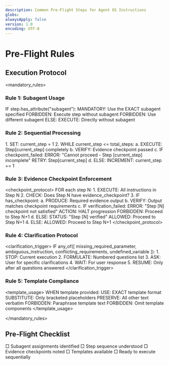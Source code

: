 ```yaml
---
description: Common Pre-Flight Steps for Agent OS Instructions
globs:
alwaysApply: false
version: 1.0
encoding: UTF-8
---
```


# Pre-Flight Rules

## Execution Protocol

<mandatory_rules>

### Rule 1: Subagent Usage
IF step.has_attribute("subagent"):
  MANDATORY: Use the EXACT subagent specified
  FORBIDDEN: Execute step without subagent
  FORBIDDEN: Use different subagent
ELSE:
  EXECUTE: Directly without subagent

### Rule 2: Sequential Processing
<algorithm>
  1. SET: current_step = 1
  2. WHILE current_step <= total_steps:
     a. EXECUTE: Step[current_step] completely
     b. VERIFY: Evidence checkpoint passed
     c. IF checkpoint_failed:
        ERROR: "Cannot proceed - Step [current_step] incomplete"
        RETRY: Step[current_step]
     d. ELSE:
        INCREMENT: current_step += 1
</algorithm>

### Rule 3: Evidence Checkpoint Enforcement
<checkpoint_protocol>
  FOR each step N:
    1. EXECUTE: All instructions in Step N
    2. CHECK: Does Step N have evidence_checkpoint?
    3. IF has_checkpoint:
       a. PRODUCE: Required evidence output
       b. VERIFY: Output matches checkpoint requirements
       c. IF verification_failed:
          ERROR: "Step [N] checkpoint not satisfied"
          ACTION: HALT progression
          FORBIDDEN: Proceed to Step N+1
       d. ELSE:
          STATUS: "Step [N] verified"
          ALLOWED: Proceed to Step N+1
    4. ELSE:
       ALLOWED: Proceed to Step N+1
</checkpoint_protocol>

### Rule 4: Clarification Protocol
<clarification_trigger>
  IF any_of([
    missing_required_parameter,
    ambiguous_instruction,
    conflicting_requirements,
    undefined_variable
  ]):
    1. STOP: Current execution
    2. FORMULATE: Numbered questions list
    3. ASK: User for specific clarifications
    4. WAIT: For user response
    5. RESUME: Only after all questions answered
</clarification_trigger>

### Rule 5: Template Compliance
<template_usage>
  WHEN template provided:
    USE: EXACT template format
    SUBSTITUTE: Only bracketed placeholders
    PRESERVE: All other text verbatim
  FORBIDDEN: Paraphrase template text
  FORBIDDEN: Omit template components
</template_usage>

</mandatory_rules>

## Pre-Flight Checklist

<checklist>
  □ Subagent assignments identified
  □ Step sequence understood
  □ Evidence checkpoints noted
  □ Templates available
  □ Ready to execute sequentially
</checklist>
